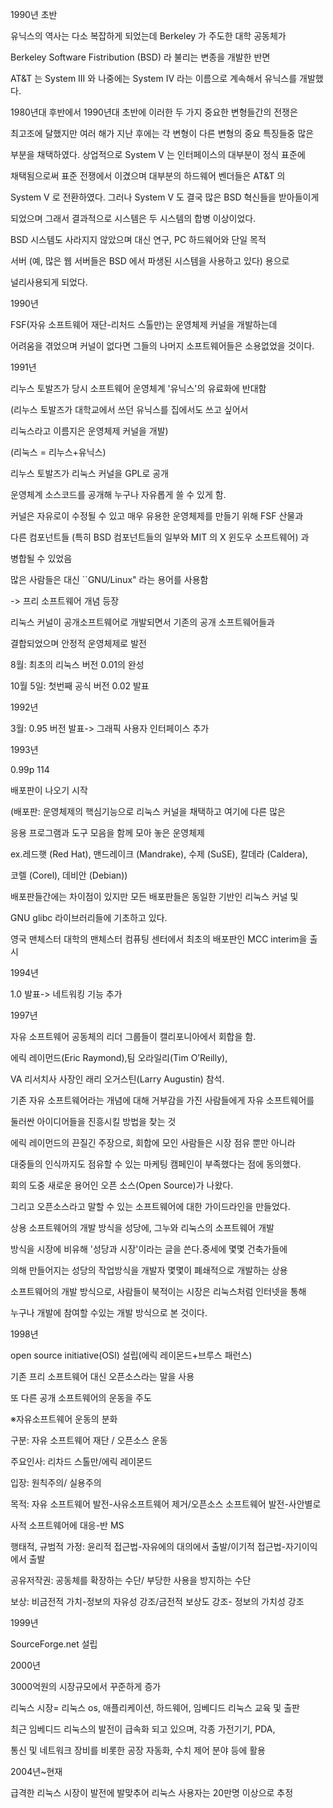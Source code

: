1990년 초반



유닉스의 역사는 다소 복잡하게 되었는데 Berkeley 가 주도한 대학 공동체가



Berkeley Software Fistribution \(BSD\) 라 불리는 변종을 개발한 반면



AT&T 는 System III 와 나중에는 System IV 라는 이름으로 계속해서 유닉스를 개발했다.



1980년대 후반에서 1990년대 초반에 이러한 두 가지 중요한 변형들간의 전쟁은



최고조에 달했지만 여러 해가 지난 후에는 각 변형이 다른 변형의 중요 특징들중 많은



부분을 채택하였다. 상업적으로 System V 는 인터페이스의 대부분이 정식 표준에



채택됨으로써 표준 전쟁에서 이겼으며 대부분의 하드웨어 벤더들은 AT&T 의



System V 로 전환하였다. 그러나 System V 도 결국 많은 BSD 혁신들을 받아들이게



되었으며 그래서 결과적으로 시스템은 두 시스템의 합병 이상이었다.



BSD 시스템도 사라지지 않았으며 대신 연구, PC 하드웨어와 단일 목적



서버 \(예, 많은 웹 서버들은 BSD 에서 파생된 시스템을 사용하고 있다\) 용으로



널리사용되게 되었다.



1990년



FSF\(자유 소프트웨어 재단-리처드 스톨만\)는 운영체제 커널을 개발하는데



어려움을 겪었으며 커널이 없다면 그들의 나머지 소프트웨어들은 소용없었을 것이다.



1991년



리누스 토발즈가 당시 소프트웨어 운영체계 '유닉스'의 유료화에 반대함



\(리누스 토발즈가 대학교에서 쓰던 유닉스를 집에서도 쓰고 싶어서



리눅스라고 이름지은 운영체제 커널을 개발\)



\(리눅스 = 리누스+유닉스\)



리누스 토발즈가 리눅스 커널을 GPL로 공개



운영체계 소스코드를 공개해 누구나 자유롭게 쓸 수 있게 함.



커널은 자유로이 수정될 수 있고 매우 유용한 운영체제를 만들기 위해 FSF 산물과



다른 컴포넌트들 \(특히 BSD 컴포넌트들의 일부와 MIT 의 X 윈도우 소프트웨어\) 과



병합될 수 있었음



많은 사람들은 대신 \`\`GNU/Linux" 라는 용어를 사용함



-&gt; 프리 소프트웨어 개념 등장



리눅스 커널이 공개소프트웨어로 개발되면서 기존의 공개 소프트웨어들과



결합되었으며 안정적 운영체제로 발전



8월: 최초의 리눅스 버전 0.01의 완성



10월 5일: 첫번째 공식 버전 0.02 발표



1992년



3월: 0.95 버전 발표-&gt; 그래픽 사용자 인터페이스 추가



1993년



0.99p 114



배포판이 나오기 시작



\(배포판: 운영체제의 핵심기능으로 리눅스 커널을 채택하고 여기에 다른 많은



응용 프로그램과 도구 모음을 함께 모아 놓은 운영체제



ex.레드햇 \(Red Hat\), 맨드레이크 \(Mandrake\), 수제 \(SuSE\), 칼데라 \(Caldera\),



코렐 \(Corel\), 데비안 \(Debian\)\)



배포판들간에는 차이점이 있지만 모든 배포판들은 동일한 기반인 리눅스 커널 및



GNU glibc 라이브러리들에 기초하고 있다.



영국 맨체스터 대학의 맨체스터 컴퓨팅 센터에서 최초의 배포판인 MCC interim을 출시



1994년



1.0 발표-&gt; 네트워킹 기능 추가



1997년



자유 소프트웨어 공동체의 리더 그룹들이 캘리포니아에서 회합을 함.



에릭 레이먼드\(Eric Raymond\),팀 오라일리\(Tim O’Reilly\),



VA 리서치사 사장인 래리 오거스틴\(Larry Augustin\) 참석.



기존 자유 소프트웨어라는 개념에 대해 거부감을 가진 사람들에게 자유 소프트웨어를



둘러싼 아이디어들을 진흥시킬 방법을 찾는 것



에릭 레이먼드의 끈질긴 주장으로, 회합에 모인 사람들은 시장 점유 뿐만 아니라



대중들의 인식까지도 점유할 수 있는 마케팅 캠페인이 부족했다는 점에 동의했다.



회의 도중 새로운 용어인 오픈 소스\(Open Source\)가 나왔다.



그리고 오픈소스라고 말할 수 있는 소프트웨어에 대한 가이드라인을 만들었다.



상용 소프트웨어의 개발 방식을 성당에, 그누와 리눅스의 소프트웨어 개발



방식을 시장에 비유해 '성당과 시장'이라는 글을 쓴다.중세에 몇몇 건축가들에



의해 만들어지는 성당의 작업방식을 개발자 몇몇이 폐쇄적으로 개발하는 상용



소프트웨어의 개발 방식으로, 사람들이 북적이는 시장은 리눅스처럼 인터넷을 통해



누구나 개발에 참여할 수있는 개발 방식으로 본 것이다.



1998년



open source initiative\(OSI\) 설립\(에릭 레이몬드+브루스 패런스\)



기존 프리 소프트웨어 대신 오픈소스라는 말을 사용



또 다른 공개 소프트웨어의 운동을 주도



※자유소프트웨어 운동의 분화



구분: 자유 소프트웨어 재단 / 오픈소스 운동



주요인사: 리차드 스톨만/에릭 레이몬드



입장: 원칙주의/ 실용주의



목적: 자유 소프트웨어 발전-사유소프트웨어 제거/오픈소스 소프트웨어 발전-사안별로



사적 소프트웨어에 대응-반 MS



행태적, 규범적 가정: 윤리적 접근법-자유에의 대의에서 출발/이기적 접근법-자기이익에서 출발



공유저작권: 공동체를 확장하는 수단/ 부당한 사용을 방지하는 수단



보상: 비금전적 가치-정보의 자유성 강조/금전적 보상도 강조- 정보의 가치성 강조



1999년



SourceForge.net 설립



2000년



3000억원의 시장규모에서 꾸준하게 증가



리눅스 시장= 리눅스 os, 애플리케이션, 하드웨어, 임베디드 리눅스 교육 및 출판



최근 임베디드 리눅스의 발전이 급속화 되고 있으며, 각종 가전기기, PDA,



통신 및 네트워크 장비를 비롯한 공장 자동화, 수치 제어 분야 등에 활용



2004년~현재



급격한 리눅스 시장이 발전에 발맞추어 리눅스 사용자는 20만명 이상으로 추정





